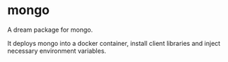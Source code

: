 # mongo

A dream package for mongo.

It deploys mongo into a docker container, install client libraries and inject necessary environment variables.